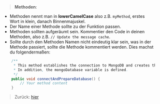 > __Methoden__:
- Methoden nennt man in **lowerCamelCase** also z.B. `myMethod`, erstes Wort in klein, danach Binnenmajuskel.
- Der Name einer Methode sollte zu der Funktion passen.
- Methoden sollten aufgeräumt sein. Kommentier den Code in deinen Methoden, also z.B. `// Update the message cache`.
- Sollte durch den Methoden Namen nicht eindeutig klar sein, was in der Methode passiert, sollte die Methode kommentiert werden. Dies machst du folgendermaßen:
```java
    /**
     * This method establishes the connection to MongoDB and creates the necessary collections. 
     * In addition, the mongoDatabase variable is defined.
     */
    public void connectAndPrepareDatabase() {
        // Your method content
    }
```
> Zurück: [hier](../README.md)
